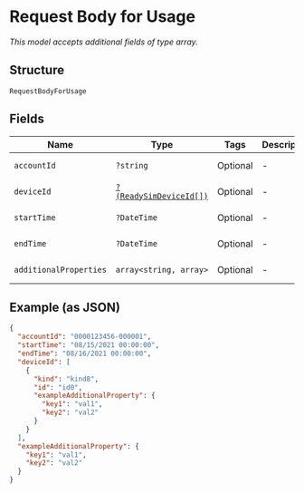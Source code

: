 
# Request Body for Usage

*This model accepts additional fields of type array.*

## Structure

`RequestBodyForUsage`

## Fields

| Name | Type | Tags | Description | Getter | Setter |
|  --- | --- | --- | --- | --- | --- |
| `accountId` | `?string` | Optional | - | getAccountId(): ?string | setAccountId(?string accountId): void |
| `deviceId` | [`?(ReadySimDeviceId[])`](../../doc/models/ready-sim-device-id.md) | Optional | - | getDeviceId(): ?array | setDeviceId(?array deviceId): void |
| `startTime` | `?DateTime` | Optional | - | getStartTime(): ?\DateTime | setStartTime(?\DateTime startTime): void |
| `endTime` | `?DateTime` | Optional | - | getEndTime(): ?\DateTime | setEndTime(?\DateTime endTime): void |
| `additionalProperties` | `array<string, array>` | Optional | - | findAdditionalProperty(string key): array | additionalProperty(string key, array value): void |

## Example (as JSON)

```json
{
  "accountId": "0000123456-000001",
  "startTime": "08/15/2021 00:00:00",
  "endTime": "08/16/2021 00:00:00",
  "deviceId": [
    {
      "kind": "kind8",
      "id": "id0",
      "exampleAdditionalProperty": {
        "key1": "val1",
        "key2": "val2"
      }
    }
  ],
  "exampleAdditionalProperty": {
    "key1": "val1",
    "key2": "val2"
  }
}
```

